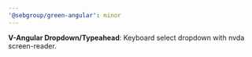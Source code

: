 ```yaml
---
'@sebgroup/green-angular': minor
---
```


**V-Angular Dropdown/Typeahead**: Keyboard select dropdown with nvda screen-reader.
